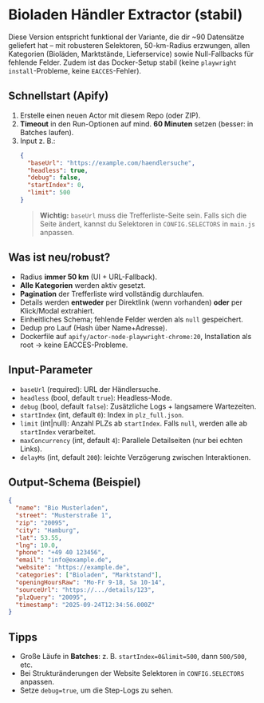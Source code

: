 # Bioladen Händler Extractor (stabil)

Diese Version entspricht funktional der Variante, die dir ~90 Datensätze geliefert hat – mit robusteren Selektoren,
50-km-Radius erzwungen, allen Kategorien (Bioläden, Marktstände, Lieferservice) sowie Null-Fallbacks für fehlende Felder.
Zudem ist das Docker-Setup stabil (keine `playwright install`-Probleme, keine `EACCES`-Fehler).

## Schnellstart (Apify)
1. Erstelle einen neuen Actor mit diesem Repo (oder ZIP).
2. **Timeout** in den Run-Optionen auf mind. **60 Minuten** setzen (besser: in Batches laufen).
3. Input z. B.:
   ```json
   {
     "baseUrl": "https://example.com/haendlersuche",
     "headless": true,
     "debug": false,
     "startIndex": 0,
     "limit": 500
   }
   ```
   > **Wichtig:** `baseUrl` muss die Trefferliste-Seite sein. Falls sich die Seite ändert, kannst du Selektoren
   > in `CONFIG.SELECTORS` in `main.js` anpassen.

## Was ist neu/robust?
- Radius **immer 50 km** (UI + URL-Fallback).
- **Alle Kategorien** werden aktiv gesetzt.
- **Pagination** der Trefferliste wird vollständig durchlaufen.
- Details werden **entweder** per Direktlink (wenn vorhanden) **oder** per Klick/Modal extrahiert.
- Einheitliches Schema; fehlende Felder werden als `null` gespeichert.
- Dedup pro Lauf (Hash über Name+Adresse).
- Dockerfile auf `apify/actor-node-playwright-chrome:20`, Installation als root → keine EACCES-Probleme.

## Input-Parameter
- `baseUrl` (required): URL der Händlersuche.
- `headless` (bool, default `true`): Headless-Mode.
- `debug` (bool, default `false`): Zusätzliche Logs + langsamere Wartezeiten.
- `startIndex` (int, default `0`): Index in `plz_full.json`.
- `limit` (int|null): Anzahl PLZs ab `startIndex`. Falls `null`, werden alle ab `startIndex` verarbeitet.
- `maxConcurrency` (int, default `4`): Parallele Detailseiten (nur bei echten Links).
- `delayMs` (int, default `200`): leichte Verzögerung zwischen Interaktionen.

## Output-Schema (Beispiel)
```json
{
  "name": "Bio Musterladen",
  "street": "Musterstraße 1",
  "zip": "20095",
  "city": "Hamburg",
  "lat": 53.55,
  "lng": 10.0,
  "phone": "+49 40 123456",
  "email": "info@example.de",
  "website": "https://example.de",
  "categories": ["Bioladen", "Marktstand"],
  "openingHoursRaw": "Mo-Fr 9-18, Sa 10-14",
  "sourceUrl": "https://.../details/123",
  "plzQuery": "20095",
  "timestamp": "2025-09-24T12:34:56.000Z"
}
```

## Tipps
- Große Läufe in **Batches**: z. B. `startIndex=0&limit=500`, dann `500/500`, etc.
- Bei Strukturänderungen der Website Selektoren in `CONFIG.SELECTORS` anpassen.
- Setze `debug=true`, um die Step-Logs zu sehen.